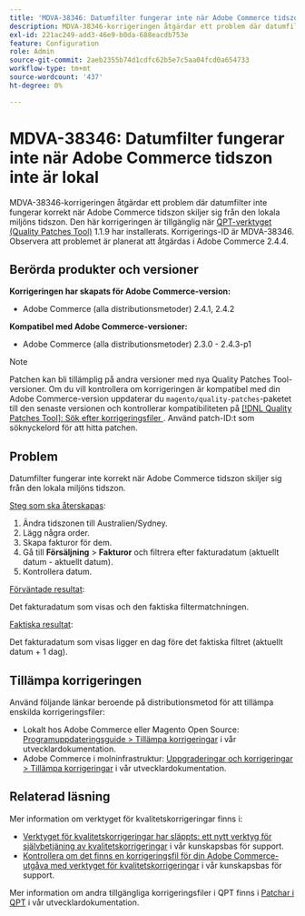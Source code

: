 ```yaml
---
title: 'MDVA-38346: Datumfilter fungerar inte när Adobe Commerce tidszon inte är lokal'
description: MDVA-38346-korrigeringen åtgärdar ett problem där datumfilter inte fungerar korrekt när Adobe Commerce tidszon skiljer sig från den lokala miljöns tidszon. Den här korrigeringen är tillgänglig när [QPT-verktyget (Quality Patches Tool)](/help/announcements/adobe-commerce-announcements/magento-quality-patches-released-new-tool-to-self-serve-quality-patches.md) 1.1.9 är installerat. Korrigerings-ID är MDVA-38346. Observera att problemet är planerat att åtgärdas i Adobe Commerce 2.4.4.
exl-id: 221ac249-add3-46e9-b0da-688eacdb753e
feature: Configuration
role: Admin
source-git-commit: 2aeb2355b74d1cdfc62b5e7c5aa04fcd0a654733
workflow-type: tm+mt
source-wordcount: '437'
ht-degree: 0%

---
```


# MDVA-38346: Datumfilter fungerar inte när Adobe Commerce tidszon inte är lokal

MDVA-38346-korrigeringen åtgärdar ett problem där datumfilter inte fungerar korrekt när Adobe Commerce tidszon skiljer sig från den lokala miljöns tidszon. Den här korrigeringen är tillgänglig när [QPT-verktyget (Quality Patches Tool)](/help/announcements/adobe-commerce-announcements/magento-quality-patches-released-new-tool-to-self-serve-quality-patches.md) 1.1.9 har installerats. Korrigerings-ID är MDVA-38346. Observera att problemet är planerat att åtgärdas i Adobe Commerce 2.4.4.

## Berörda produkter och versioner

**Korrigeringen har skapats för Adobe Commerce-version:**

* Adobe Commerce (alla distributionsmetoder) 2.4.1, 2.4.2

**Kompatibel med Adobe Commerce-versioner:**

* Adobe Commerce (alla distributionsmetoder) 2.3.0 - 2.4.3-p1

>[!NOTE]
>
>Patchen kan bli tillämplig på andra versioner med nya Quality Patches Tool-versioner. Om du vill kontrollera om korrigeringen är kompatibel med din Adobe Commerce-version uppdaterar du `magento/quality-patches`-paketet till den senaste versionen och kontrollerar kompatibiliteten på [[!DNL Quality Patches Tool]: Sök efter korrigeringsfiler ](https://experienceleague.adobe.com/tools/commerce-quality-patches/index.html). Använd patch-ID:t som söknyckelord för att hitta patchen.

## Problem

Datumfilter fungerar inte korrekt när Adobe Commerce tidszon skiljer sig från den lokala miljöns tidszon.

<u>Steg som ska återskapas</u>:

1. Ändra tidszonen till Australien/Sydney.
1. Lägg några order.
1. Skapa fakturor för dem.
1. Gå till **Försäljning** > **Fakturor** och filtrera efter fakturadatum (aktuellt datum - aktuellt datum).
1. Kontrollera datum.

<u>Förväntade resultat</u>:

Det fakturadatum som visas och den faktiska filtermatchningen.

<u>Faktiska resultat</u>:

Det fakturadatum som visas ligger en dag före det faktiska filtret (aktuellt datum + 1 dag).

## Tillämpa korrigeringen

Använd följande länkar beroende på distributionsmetod för att tillämpa enskilda korrigeringsfiler:

* Lokalt hos Adobe Commerce eller Magento Open Source: [Programuppdateringsguide > Tillämpa korrigeringar](https://experienceleague.adobe.com/en/docs/commerce-operations/tools/quality-patches-tool/usage) i vår utvecklardokumentation.
* Adobe Commerce i molninfrastruktur: [Uppgraderingar och korrigeringar > Tillämpa korrigeringar](https://experienceleague.adobe.com/en/docs/commerce-cloud-service/user-guide/develop/upgrade/apply-patches) i vår utvecklardokumentation.

## Relaterad läsning

Mer information om verktyget för kvalitetskorrigeringar finns i:

* [Verktyget för kvalitetskorrigeringar har släppts: ett nytt verktyg för självbetjäning av kvalitetskorrigeringar](/help/announcements/adobe-commerce-announcements/magento-quality-patches-released-new-tool-to-self-serve-quality-patches.md) i vår kunskapsbas för support.
* [Kontrollera om det finns en korrigeringsfil för din Adobe Commerce-utgåva med verktyget för kvalitetskorrigeringar](/help/support-tools/patches-available-in-qpt-tool/check-patch-for-magento-issue-with-magento-quality-patches.md) i vår kunskapsbas för support.

Mer information om andra tillgängliga korrigeringsfiler i QPT finns i [Patchar i QPT](https://experienceleague.adobe.com/tools/commerce-quality-patches/index.html) i vår utvecklardokumentation.
